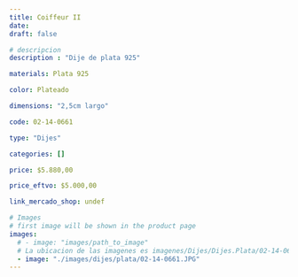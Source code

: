```yaml
---
title: Coiffeur II
date: 
draft: false

# descripcion
description : "Dije de plata 925"

materials: Plata 925

color: Plateado

dimensions: "2,5cm largo"

code: 02-14-0661

type: "Dijes"

categories: []

price: $5.880,00

price_eftvo: $5.000,00

link_mercado_shop: undef

# Images
# first image will be shown in the product page
images:
  # - image: "images/path_to_image"
  # La ubicacion de las imagenes es imagenes/Dijes/Dijes.Plata/02-14-0661-coiffeur-ii
  - image: "./images/dijes/plata/02-14-0661.JPG"
---
```

